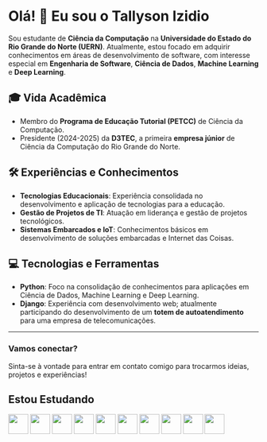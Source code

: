 # Olá! 👋 Eu sou o Tallyson Izidio

Sou estudante de **Ciência da Computação** na **Universidade do Estado do Rio Grande do Norte (UERN)**. Atualmente, estou focado em adquirir conhecimentos em áreas de desenvolvimento de software, com interesse especial em **Engenharia de Software**, **Ciência de Dados**, **Machine Learning** e **Deep Learning**.

## 🎓 Vida Acadêmica
- Membro do **Programa de Educação Tutorial (PETCC)** de Ciência da Computação.
- Presidente (2024-2025) da **D3TEC**, a primeira **empresa júnior** de Ciência da Computação do Rio Grande do Norte.

## 🛠️ Experiências e Conhecimentos
- **Tecnologias Educacionais**: Experiência consolidada no desenvolvimento e aplicação de tecnologias para a educação.
- **Gestão de Projetos de TI**: Atuação em liderança e gestão de projetos tecnológicos.
- **Sistemas Embarcados e IoT**: Conhecimentos básicos em desenvolvimento de soluções embarcadas e Internet das Coisas.

## 💻 Tecnologias e Ferramentas
- **Python**: Foco na consolidação de conhecimentos para aplicações em Ciência de Dados, Machine Learning e Deep Learning.
- **Django**: Experiência com desenvolvimento web; atualmente participando do desenvolvimento de um **totem de autoatendimento** para uma empresa de telecomunicações.

---

### Vamos conectar?
Sinta-se à vontade para entrar em contato comigo para trocarmos ideias, projetos e experiências!

## Estou Estudando 
<img loading="lazy" src="https://cdn.jsdelivr.net/gh/devicons/devicon@latest/icons/threedsmax/threedsmax-original.svg" width="40" height="40"/> <img loading="lazy" src="https://cdn.jsdelivr.net/gh/devicons/devicon@latest/icons/threedsmax/threedsmax-original.svg" width="40" height="40"/> <img loading="lazy" src="https://cdn.jsdelivr.net/gh/devicons/devicon@latest/icons/threedsmax/threedsmax-original.svg" width="40" height="40"/> <img loading="lazy" src="https://cdn.jsdelivr.net/gh/devicons/devicon@latest/icons/threedsmax/threedsmax-original.svg" width="40" height="40"/> <img loading="lazy" src="https://cdn.jsdelivr.net/gh/devicons/devicon@latest/icons/threedsmax/threedsmax-original.svg" width="40" height="40"/> <img loading="lazy" src="https://cdn.jsdelivr.net/gh/devicons/devicon@latest/icons/threedsmax/threedsmax-original.svg" width="40" height="40"/> <img loading="lazy" src="https://cdn.jsdelivr.net/gh/devicons/devicon@latest/icons/threedsmax/threedsmax-original.svg" width="40" height="40"/> <img loading="lazy" src="https://cdn.jsdelivr.net/gh/devicons/devicon@latest/icons/threedsmax/threedsmax-original.svg" width="40" height="40"/> <img loading="lazy" src="https://cdn.jsdelivr.net/gh/devicons/devicon@latest/icons/threedsmax/threedsmax-original.svg" width="40" height="40"/> <img loading="lazy" src="https://cdn.jsdelivr.net/gh/devicons/devicon@latest/icons/threedsmax/threedsmax-original.svg" width="40" height="40"/> 


